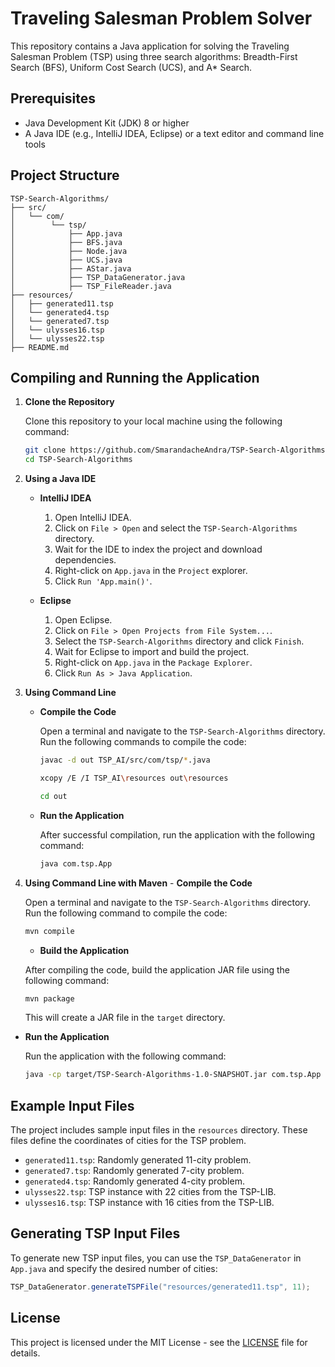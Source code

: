 # Traveling Salesman Problem Solver

This repository contains a Java application for solving the Traveling Salesman Problem (TSP) using three search algorithms: Breadth-First Search (BFS), Uniform Cost Search (UCS), and A* Search.

## Prerequisites

- Java Development Kit (JDK) 8 or higher
- A Java IDE (e.g., IntelliJ IDEA, Eclipse) or a text editor and command line tools

## Project Structure

```
TSP-Search-Algorithms/
├── src/
│   └── com/
│        └── tsp/
│            ├── App.java
│            ├── BFS.java
│            ├── Node.java
│            ├── UCS.java
│            ├── AStar.java
│            ├── TSP_DataGenerator.java
│            ├── TSP_FileReader.java
├── resources/
│   ├── generated11.tsp
│   └── generated4.tsp
│   └── generated7.tsp
│   └── ulysses16.tsp
│   └── ulysses22.tsp
├── README.md
```

## Compiling and Running the Application

1. **Clone the Repository**

    Clone this repository to your local machine using the following command:
    ```sh
    git clone https://github.com/SmarandacheAndra/TSP-Search-Algorithms.git
    cd TSP-Search-Algorithms
    ```

2. **Using a Java IDE**

    - **IntelliJ IDEA**
        1. Open IntelliJ IDEA.
        2. Click on `File > Open` and select the `TSP-Search-Algorithms` directory.
        3. Wait for the IDE to index the project and download dependencies.
        4. Right-click on `App.java` in the `Project` explorer.
        5. Click `Run 'App.main()'`.

    - **Eclipse**
        1. Open Eclipse.
        2. Click on `File > Open Projects from File System...`.
        3. Select the `TSP-Search-Algorithms` directory and click `Finish`.
        4. Wait for Eclipse to import and build the project.
        5. Right-click on `App.java` in the `Package Explorer`.
        6. Click `Run As > Java Application`.

3. **Using Command Line**

    - **Compile the Code**

      Open a terminal and navigate to the `TSP-Search-Algorithms` directory. Run the following commands to compile the code:
      ```sh
      javac -d out TSP_AI/src/com/tsp/*.java
      ```
       ```sh
      xcopy /E /I TSP_AI\resources out\resources
       ```
      ```sh
      cd out
       ```

    - **Run the Application**

      After successful compilation, run the application with the following command:
      ```sh
      java com.tsp.App
      ```
  4. **Using Command Line with Maven**
    - **Compile the Code**

      Open a terminal and navigate to the `TSP-Search-Algorithms` directory. Run the following command to compile the code:
      ```sh
      mvn compile
      ```
     - **Build the Application**

      After compiling the code, build the application JAR file using the following command:
      ```sh
      mvn package
      ```

      This will create a JAR file in the `target` directory.

 - **Run the Application**

      Run the application with the following command:
      ```sh
      java -cp target/TSP-Search-Algorithms-1.0-SNAPSHOT.jar com.tsp.App
      ```

## Example Input Files

The project includes sample input files in the `resources` directory. These files define the coordinates of cities for the TSP problem.

- `generated11.tsp`: Randomly generated 11-city problem.
- `generated7.tsp`: Randomly generated 7-city problem.
- `generated4.tsp`: Randomly generated 4-city problem.
- `ulysses22.tsp`: TSP instance with 22 cities from the TSP-LIB.
- `ulysses16.tsp`: TSP instance with 16 cities from the TSP-LIB.

## Generating TSP Input Files

To generate new TSP input files, you can use the `TSP_DataGenerator` in `App.java` and specify the desired number of cities:
```java
TSP_DataGenerator.generateTSPFile("resources/generated11.tsp", 11);
```

## License

This project is licensed under the MIT License - see the [LICENSE](LICENSE) file for details.
